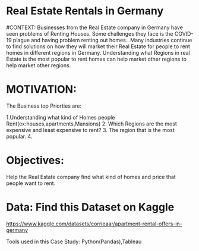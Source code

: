 # Real Estate Rentals in Germany
#CONTEXT: Businesses from the Real Estate company in Germany have seen problems of Renting Houses. Some challenges they face is the COVID-19 plague and having problem renting out homes.. Many industries continue to find solutions on how they will market their Real Estate for people to rent homes in different regions in Germany. Understanding what Regions in real Estate is the most popular to rent homes can help market other regions to help market other regions.
<br>
# MOTIVATION:
The Business top Priorties are:

1.Understanding what kind of Homes people Rent(ex:houses,apartments,Mansions)
2. Which Regions are the most expensive and least expensive to rent?
3. The region that is the most popular.
4. 
# Objectives: 
Help the Real Estate company find what kind of homes and price that people want to rent.

# Data: Find this Dataset on Kaggle
https://www.kaggle.com/datasets/corrieaar/apartment-rental-offers-in-germany

Tools used in this Case Study:
Python(Pandas),Tableau
